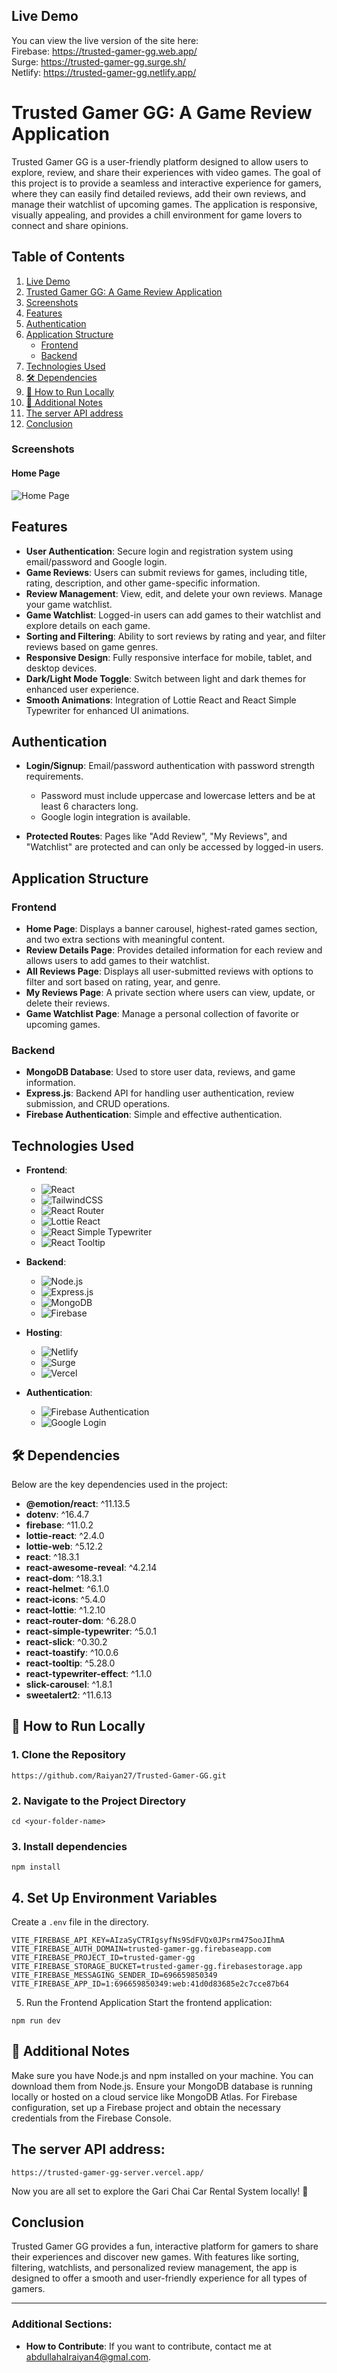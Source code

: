 ## Live Demo

You can view the live version of the site here: </br>
Firebase: https://trusted-gamer-gg.web.app/ </br>
Surge: https://trusted-gamer-gg.surge.sh/ </br>
Netlify: https://trusted-gamer-gg.netlify.app/ 

# Trusted Gamer GG: A Game Review Application

Trusted Gamer GG is a user-friendly platform designed to allow users to explore, review, and share their experiences with video games. The goal of this project is to provide a seamless and interactive experience for gamers, where they can easily find detailed reviews, add their own reviews, and manage their watchlist of upcoming games. The application is responsive, visually appealing, and provides a chill environment for game lovers to connect and share opinions.

## Table of Contents

1. [Live Demo](#live-demo)
2. [Trusted Gamer GG: A Game Review Application](#trusted-gamer-gg-a-game-review-application)
3. [Screenshots](#screenshots)
4. [Features](#features)
5. [Authentication](#authentication)
6. [Application Structure](#application-structure)
   - [Frontend](#frontend)
   - [Backend](#backend)
7. [Technologies Used](#technologies-used)
8. [🛠️ Dependencies](#%EF%B8%8F-dependencies)
9. [🚀 How to Run Locally](#-how-to-run-locally)
10. [🔧 Additional Notes](#-additional-notes)
11. [The server API address](#the-server-api-address)
12. [Conclusion](#conclusion)



### Screenshots

#### Home Page
![Home Page](https://i.ibb.co.com/tYhFh39/trusted-gamer-gg-surge-sh-home.png)

## Features

- **User Authentication**: Secure login and registration system using email/password and Google login.
- **Game Reviews**: Users can submit reviews for games, including title, rating, description, and other game-specific information.
- **Review Management**: View, edit, and delete your own reviews. Manage your game watchlist.
- **Game Watchlist**: Logged-in users can add games to their watchlist and explore details on each game.
- **Sorting and Filtering**: Ability to sort reviews by rating and year, and filter reviews based on game genres.
- **Responsive Design**: Fully responsive interface for mobile, tablet, and desktop devices.
- **Dark/Light Mode Toggle**: Switch between light and dark themes for enhanced user experience.
- **Smooth Animations**: Integration of Lottie React and React Simple Typewriter for enhanced UI animations.

## Authentication

- **Login/Signup**: Email/password authentication with password strength requirements.

  - Password must include uppercase and lowercase letters and be at least 6 characters long.
  - Google login integration is available.

- **Protected Routes**: Pages like "Add Review", "My Reviews", and "Watchlist" are protected and can only be accessed by logged-in users.

## Application Structure

### Frontend

- **Home Page**: Displays a banner carousel, highest-rated games section, and two extra sections with meaningful content.
- **Review Details Page**: Provides detailed information for each review and allows users to add games to their watchlist.
- **All Reviews Page**: Displays all user-submitted reviews with options to filter and sort based on rating, year, and genre.
- **My Reviews Page**: A private section where users can view, update, or delete their reviews.
- **Game Watchlist Page**: Manage a personal collection of favorite or upcoming games.

### Backend

- **MongoDB Database**: Used to store user data, reviews, and game information.
- **Express.js**: Backend API for handling user authentication, review submission, and CRUD operations.
- **Firebase Authentication**: Simple and effective authentication.

## Technologies Used

- **Frontend**: 
  - ![React](https://img.shields.io/badge/React-%2320232a.svg?style=flat&logo=react&logoColor=%2361DAFB)
  - ![TailwindCSS](https://img.shields.io/badge/TailwindCSS-%2338B2AC.svg?style=flat&logo=tailwind-css&logoColor=white)
  - ![React Router](https://img.shields.io/badge/React_Router-%230D4A70.svg?style=flat&logo=react-router&logoColor=white)
  - ![Lottie React](https://img.shields.io/badge/Lottie%20React-%231F1F1F.svg?style=flat&logo=lottie&logoColor=white)
  - ![React Simple Typewriter](https://img.shields.io/badge/React_Simple%20Typewriter-%2320232a.svg?style=flat&logo=react&logoColor=%2361DAFB)
  - ![React Tooltip](https://img.shields.io/badge/React_Tooltip-%231F1F1F.svg?style=flat&logo=react&logoColor=white)

- **Backend**:
  - ![Node.js](https://img.shields.io/badge/Node.js-%23339933.svg?style=flat&logo=node.js&logoColor=white)
  - ![Express.js](https://img.shields.io/badge/Express.js-%23404d59.svg?style=flat&logo=express&logoColor=white)
  - ![MongoDB](https://img.shields.io/badge/MongoDB-%2347A248.svg?style=flat&logo=mongodb&logoColor=white)
  - ![Firebase](https://img.shields.io/badge/Firebase-%23FFCA28.svg?style=flat&logo=firebase&logoColor=white)

- **Hosting**:
  - ![Netlify](https://img.shields.io/badge/Netlify-%23000000.svg?style=flat&logo=netlify&logoColor=white)
  - ![Surge](https://img.shields.io/badge/Surge-%23F5A623.svg?style=flat&logo=surge&logoColor=white)
  - ![Vercel](https://img.shields.io/badge/Vercel-%23000000.svg?style=flat&logo=vercel&logoColor=white)

- **Authentication**:
  - ![Firebase Authentication](https://img.shields.io/badge/Firebase_Authentication-%23FFCA28.svg?style=flat&logo=firebase&logoColor=white)
  - ![Google Login](https://img.shields.io/badge/Google%20Login-%234285F4.svg?style=flat&logo=google&logoColor=white)


## 🛠️ Dependencies

Below are the key dependencies used in the project:

- **@emotion/react**: ^11.13.5  
- **dotenv**: ^16.4.7  
- **firebase**: ^11.0.2  
- **lottie-react**: ^2.4.0  
- **lottie-web**: ^5.12.2  
- **react**: ^18.3.1  
- **react-awesome-reveal**: ^4.2.14  
- **react-dom**: ^18.3.1  
- **react-helmet**: ^6.1.0  
- **react-icons**: ^5.4.0  
- **react-lottie**: ^1.2.10  
- **react-router-dom**: ^6.28.0  
- **react-simple-typewriter**: ^5.0.1  
- **react-slick**: ^0.30.2  
- **react-toastify**: ^10.0.6  
- **react-tooltip**: ^5.28.0  
- **react-typewriter-effect**: ^1.1.0  
- **slick-carousel**: ^1.8.1  
- **sweetalert2**: ^11.6.13  


## 🚀 How to Run Locally

### 1. Clone the Repository
```
https://github.com/Raiyan27/Trusted-Gamer-GG.git
```
### 2. Navigate to the Project Directory
```
cd <your-folder-name>
```
### 3. Install dependencies
```
npm install
```
## 4. Set Up Environment Variables
Create a `.env` file in the  directory.
```
VITE_FIREBASE_API_KEY=AIzaSyCTRIgsyfNs9SdFVQx0JPsrm475ooJIhmA
VITE_FIREBASE_AUTH_DOMAIN=trusted-gamer-gg.firebaseapp.com
VITE_FIREBASE_PROJECT_ID=trusted-gamer-gg
VITE_FIREBASE_STORAGE_BUCKET=trusted-gamer-gg.firebasestorage.app
VITE_FIREBASE_MESSAGING_SENDER_ID=696659850349
VITE_FIREBASE_APP_ID=1:696659850349:web:41d0d83685e2c7cce87b64
```
5. Run the Frontend Application
Start the frontend application:
```
npm run dev
```
## 🔧 Additional Notes
Make sure you have Node.js and npm installed on your machine. You can download them from Node.js.
Ensure your MongoDB database is running locally or hosted on a cloud service like MongoDB Atlas.
For Firebase configuration, set up a Firebase project and obtain the necessary credentials from the Firebase Console.

## The server API address:
```
https://trusted-gamer-gg-server.vercel.app/
```

Now you are all set to explore the Gari Chai Car Rental System locally! 🚗

## Conclusion

Trusted Gamer GG provides a fun, interactive platform for gamers to share their experiences and discover new games. With features like sorting, filtering, watchlists, and personalized review management, the app is designed to offer a smooth and user-friendly experience for all types of gamers.

---

### Additional Sections:

- **How to Contribute**: If you want to contribute, contact me at abdullahalraiyan4@gmal.com.
